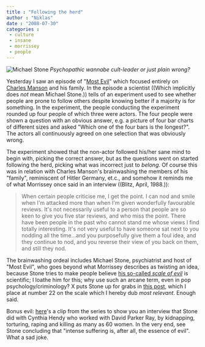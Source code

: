 ```yaml
---
title : "Following the herd"
author : "Niklas"
date : "2008-07-30"
categories : 
 - culture
 - insane
 - morrissey
 - people
---
```


![Michael Stone](https://niklasblog.com/wp-content/2008-07-30-michaelstone.jpg) _Psychopathic wannabe cult-leader or just plain wrong?_

Yesterday I saw an episode of "[Most Evil](http://en.wikipedia.org/wiki/Most_Evil)" which focused entirely on [Charles Manson](http://en.wikipedia.org/wiki/Charles_Manson) and his family. In the episode a scientist ((Which implicitly does _not_ mean Michael Stone.)) tells of an experiment used to see whether people are prone to follow others despite knowing better if a majority is for something. In the experiment, the people conducting the experiment rounded up four people of which three were actors. The four people were shown a question with an obvious answer, e.g. a picture of four bar charts of different sizes and asked "Which one of the four bars is the longest?". The actors all continuously agreed on one selection that was obviously wrong.

The experiment showed that the non-actor followed his/her sane mind to begin with, picking the correct answer, but as the questions went on started following the herd, picking what was incorrect just to _belong_. Of course this was in relation with Charles Manson's brainwashing the members of his "family", reminiscent of Hitler Germany, et.c., and somehow it reminds me of what Morrissey once said in an interview ((Blitz, April, 1988.)):

> When certain people criticise me, I get the point. I can nod and smile when I'm attacked more than when I'm given wonderfully favourable reviews. It's not necessarily useful to a person that people are so keen to give you five star reviews, and who miss the point. There have been people in the past who cannot stand me whose views I find totally interesting. It's not very useful to have someone sat next to you nodding all the time...and you purposefully give them a foul idea, and they continue to nod, and you reverse their view of you back on them, and still they nod.

The brainwashing ordeal includes Michael Stone, psychiatrist and host of "Most Evil", who goes beyond what Morrissey describes as twisting an idea, because Stone tries to make people believe [his so-called _scale of evil_](http://investigation.discovery.com/tv/most-evil/evil-scale/evil-scale.html) is scientific; I loathe him for this; why use such an arcane term, even in pop psychology/criminology? X puts Stone up for grabs in [this post](http://cyndamoore.wordpress.com/2008/03/18/science-vs-dr-michael-stone), which I place at number 22 on the scale which I hereby dub _most relevant_. Enough said.

Bonus evil: [here](http://investigation.discovery.com/video/most-evil.html?playerId=1519720004&titleId=1681693502)'s a clip from the series to show you an interview that Stone did with Cynthia Hendy who worked with David Parker Ray, by kidnapping, torturing, raping and killing as many as 60 women. In the very end, see Stone concluding that "intense suffering is, after all, the essence of evil". What a sad joke.
